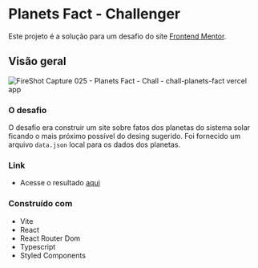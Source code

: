 # Planets Fact - Challenger

Este projeto é a solução para um  desafio do site [Frontend Mentor](https://www.frontendmentor.io/).

## Visão geral

![FireShot Capture 025 - Planets Fact - Chall -  chall-planets-fact vercel app](https://github.com/user-attachments/assets/160c99f3-a694-4c16-888f-4791b5d949ef)

### O desafio

O desafio era construir um site sobre fatos dos planetas do sistema solar ficando o mais próximo possível do desing sugerido. Foi fornecido um arquivo `data.json` local para os dados dos planetas. 

### Link

- Acesse o resultado [aqui](https://chall-planets-fact.vercel.app/)

### Construído com

- Vite
- React
- React Router Dom
- Typescript
- Styled Components
